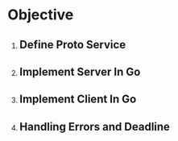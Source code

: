 # Objective <br />
1. ## **Define Proto Service**
2. ## **Implement Server In Go**
3. ## **Implement Client In Go**
4. ## **Handling Errors and Deadline**